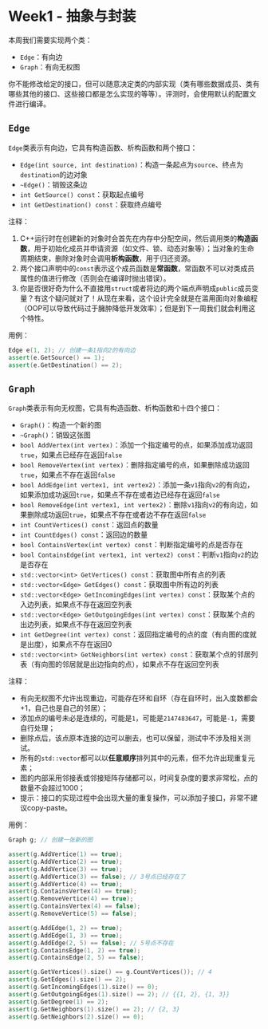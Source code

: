 # Week1 - 抽象与封装

本周我们需要实现两个类：

- `Edge`：有向边
- `Graph`：有向无权图

你不能修改给定的接口，但可以随意决定类的内部实现（类有哪些数据成员、类有哪些其他的接口、这些接口都是怎么实现的等等）。评测时，会使用默认的配置文件进行编译。

## `Edge`

`Edge`类表示有向边，它具有构造函数、析构函数和两个接口：

- `Edge(int source, int destination)`：构造一条起点为`source`、终点为`destination`的边对象
- `~Edge()`：销毁这条边
- `int GetSource() const`：获取起点编号
- `int GetDestination() const`：获取终点编号

注释：

1. C++运行时在创建新的对象时会首先在内存中分配空间，然后调用类的**构造函数**，用于初始化成员并申请资源（如文件、锁、动态对象等）；当对象的生命周期结束，删除对象时会调用**析构函数**，用于归还资源。
2. 两个接口声明中的`const`表示这个成员函数是**常函数**，常函数不可以对类成员属性的值进行修改（否则会在编译时抛出错误）。
3. 你是否很好奇为什么不直接用`struct`或者将边的两个端点声明成`public`成员变量？有这个疑问就对了！从现在来看，这个设计完全就是在滥用面向对象编程（OOP可以导致代码过于臃肿降低开发效率）；但是到下一周我们就会利用这个特性。

用例：

```c++
Edge e(1, 2); // 创建一条1指向2的有向边
assert(e.GetSource() == 1);
assert(e.GetDestination() == 2);
```

## `Graph`

`Graph`类表示有向无权图，它具有构造函数、析构函数和十四个接口：

- `Graph()`：构造一个新的图
- `~Graph()`：销毁这张图
- `bool AddVertex(int vertex)`：添加一个指定编号的点，如果添加成功返回`true`，如果点已经存在返回`false`
- `bool RemoveVertex(int vertex)`：删除指定编号的点，如果删除成功返回`true`，如果点不存在返回`false`
- `bool AddEdge(int vertex1, int vertex2)`：添加一条`v1`指向`v2`的有向边，如果添加成功返回`true`，如果点不存在或者边已经存在返回`false`
- `bool RemoveEdge(int vertex1, int vertex2)`：删除`v1`指向`v2`的有向边，如果删除成功返回`true`，如果点不存在或者边不存在返回`false`
- `int CountVertices() const`：返回点的数量
- `int CountEdges() const`：返回边的数量
- `bool ContainsVertex(int vertex) const`：判断指定编号的点是否存在
- `bool ContainsEdge(int vertex1, int vertex2) const`：判断`v1`指向`v2`的边是否存在
- `std::vector<int> GetVertices() const`：获取图中所有点的列表
- `std::vector<Edge> GetEdges() const`：获取图中所有边的列表
- `std::vector<Edge> GetIncomingEdges(int vertex) const`：获取某个点的入边列表，如果点不存在返回空列表
- `std::vector<Edge> GetOutgoingEdges(int vertex) const`：获取某个点的出边列表，如果点不存在返回空列表
- `int GetDegree(int vertex) const`：返回指定编号的点的度（有向图的度就是出度），如果点不存在返回0
- `std::vector<int> GetNeighbors(int vertex) const`：获取某个点的邻居列表（有向图的邻居就是出边指向的点），如果点不存在返回空列表

注释：

- 有向无权图不允许出现重边，可能存在环和自环（存在自环时，出入度数都会+1，自己也是自己的邻居）；
- 添加点的编号未必是连续的，可能是`1`，可能是`2147483647`，可能是`-1`，需要自行处理；
- 删除点后，该点原本连接的边可以删去，也可以保留，测试中不涉及相关测试。
- 所有的`std::vector`都可以以**任意顺序**排列其中的元素，但不允许出现重复元素；
- 图的内部采用邻接表或邻接矩阵存储都可以，时间复杂度的要求非常松，点的数量不会超过1000；
- 提示：接口的实现过程中会出现大量的重复操作，可以添加子接口，非常不建议copy-paste。

用例：

```c++
Graph g; // 创建一张新的图

assert(g.AddVertice(1) == true);
assert(g.AddVertice(2) == true);
assert(g.AddVertice(3) == true);
assert(g.AddVertice(3) == false); // 3号点已经存在了
assert(g.AddVertice(4) == true);
assert(g.ContainsVertex(4) == true);
assert(g.RemoveVertice(4) == true);
assert(g.ContainsVertex(4) == false);
assert(g.RemoveVertice(5) == false);

assert(g.AddEdge(1, 2) == true);
assert(g.AddEdge(1, 3) == true);
assert(g.AddEdge(2, 5) == false); // 5号点不存在
assert(g.ContainsEdge(1, 2) == true);
assert(g.ContainsEdge(2, 5) == false);

assert(g.GetVertices().size() == g.CountVertices()); // 4
assert(g.GetEdges().size() == 2);
assert(g.GetIncomingEdges(1).size() == 0);
assert(g.GetOutgoingEdges(1).size() == 2); // {{1, 2}, {1, 3}}
assert(g.GetDegree(1) == 2);
assert(g.GetNeighbors(1).size() == 2); // {2, 3}
assert(g.GetNeighbors(2).size() == 0);
```
